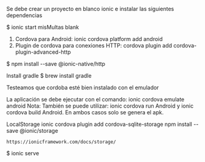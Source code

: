 Se debe crear un proyecto en blanco ionic e instalar las siguientes dependencias

$ ionic start misMultas blank

1. Cordova para Android: ionic cordova platform add android
2. Plugin de cordova para conexiones HTTP: cordova plugin add cordova-plugin-advanced-http

$ npm install --save @ionic-native/http



Install gradle
$ brew install gradle

Testeamos que cordoba esté bien instalado con el emulador


La aplicación se debe ejecutar con el comando: ionic cordova emulate android
Nota: También se puede utilizar: ionic cordova run Android y ionic cordova build Android. En ambos casos solo se genera el apk.

LocalStorage
    ionic cordova plugin add cordova-sqlite-storage
    npm install --save @ionic/storage

    https://ionicframework.com/docs/storage/


$ ionic serve 
